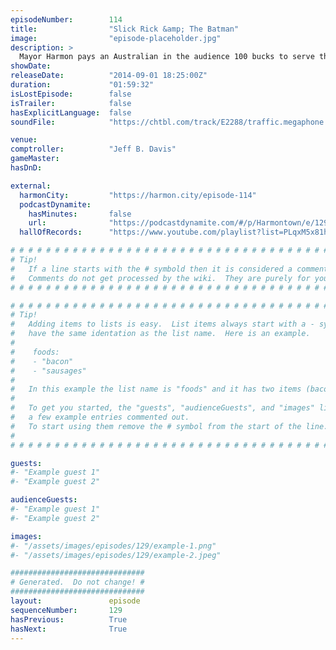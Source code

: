 ```yaml
---
episodeNumber:        114
title:                "Slick Rick &amp; The Batman"
image:                "episode-placeholder.jpg"
description: >
  Mayor Harmon pays an Australian in the audience 100 bucks to serve them cups of ice. We get to the bottom of Schrabbing with Internet Trolling Sensation Rob Schrab and later, Rob provides all sound effects for D&D.
showDate:             
releaseDate:          "2014-09-01 18:25:00Z"
duration:             "01:59:32"
isLostEpisode:        false
isTrailer:            false
hasExplicitLanguage:  false
soundFile:            "https://chtbl.com/track/E2288/traffic.megaphone.fm/STA8358410382.mp3?updated=1556734794"

venue:                
comptroller:          "Jeff B. Davis"
gameMaster:           
hasDnD:               

external:
  harmonCity:         "https://harmon.city/episode-114"
  podcastDynamite:
    hasMinutes:       false
    url:              "https://podcastdynamite.com/#/p/Harmontown/e/129/114"
  hallOfRecords:      "https://www.youtube.com/playlist?list=PLqxM5x81hNObWOffcHOKO-GEArWuSfhA-"

# # # # # # # # # # # # # # # # # # # # # # # # # # # # # # # # # # # # # # # # # # # # #
# Tip!
#   If a line starts with the # symbold then it is considered a comment.
#   Comments do not get processed by the wiki.  They are purely for your information.
# # # # # # # # # # # # # # # # # # # # # # # # # # # # # # # # # # # # # # # # # # # # #

# # # # # # # # # # # # # # # # # # # # # # # # # # # # # # # # # # # # # # # # # # # # #
# Tip!
#   Adding items to lists is easy.  List items always start with a - symbol and have
#   have the same identation as the list name.  Here is an example.
#
#    foods:
#    - "bacon"
#    - "sausages"
#
#   In this example the list name is "foods" and it has two items (bacon, and sausages).
#
#   To get you started, the "guests", "audienceGuests", and "images" lists below have
#   a few example entries commented out.
#   To start using them remove the # symbol from the start of the line.
#
# # # # # # # # # # # # # # # # # # # # # # # # # # # # # # # # # # # # # # # # # # # # #

guests:
#- "Example guest 1"
#- "Example guest 2"

audienceGuests:
#- "Example guest 1"
#- "Example guest 2"

images:
#- "/assets/images/episodes/129/example-1.png"
#- "/assets/images/episodes/129/example-2.jpeg"

##############################
# Generated.  Do not change! #
##############################
layout:               episode
sequenceNumber:       129
hasPrevious:          True
hasNext:              True
---
```


<!-- The episode description will be rendered here -->

<!-- Add your content BELOW here -->
<!-- vvvvvvvvvvvvvvvvvvvvvvvvvvv -->




<!-- ^^^^^^^^^^^^^^^^^^^^^^^^^^^ -->
<!-- Add your content ABOVE here -->

<!-- The episode gallery will be rendered here -->